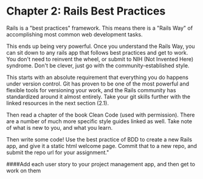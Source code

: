 # Chapter 2: Rails Best Practices

Rails is a "best practices" framework. This means there is a "Rails Way" of accomplishing most common web development tasks.

This ends up being very powerful. Once you understand the Rails Way, you can sit down to any rails app that follows best practices and get to work. You don't need to reinvent the wheel, or submit to NIH (Not Invented Here) syndrome. Don't be clever, just go with the community-established style.

This starts with an absolute requirement that everything you do happens under version control. Git has proven to be one of the most powerful and flexible tools for versioning your work, and the Rails community has standardized around it almost entirely. Take your git skills further with the linked resources in the next section (2.1).

Then read a chapter of the book Clean Code (used with permission). There are a number of much more specific style guides linked as well. Take note of what is new to you, and what you learn.

Then write some code! Use the best practice of BDD to create a new Rails app, and give it a static html welcome page. Commit that to a new repo, and submit the repo url for your assignment."

####Add each user story to your project management app, and then get to work on them
